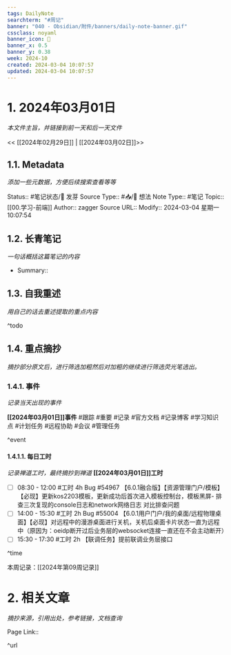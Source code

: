 ```yaml
---
tags: DailyNote
searchterm: "#周记"
banner: "040 - Obsidian/附件/banners/daily-note-banner.gif"
cssclass: noyaml
banner_icon: 💌
banner_x: 0.5
banner_y: 0.38
week: 2024-10
created: 2024-03-04 10:07:57
updated: 2024-03-04 10:07:57
---
```


# 1. 2024年03月01日

_本文件主旨，并链接到前一天和后一天文件_

<< [[2024年02月29日]] | [[2024年03月02日]]>>

## 1.1. Metadata

_添加一些元数据，方便后续搜索查看等等_

Status:: #笔记状态/🌱 发芽
Source Type:: #📥/💭 想法 
Note Type:: #笔记
Topic:: [[00.学习-前端]]
Author:: zagger
Source URL::
Modify:: 2024-03-04 星期一 10:07:54

## 1.2. 长青笔记

_一句话概括这篇笔记的内容_

- Summary::

## 1.3. 自我重述

_用自己的话去重述提取的重点内容_

^todo

## 1.4. 重点摘抄

_摘抄部分原文后，进行筛选加粗然后对加粗的继续进行筛选荧光笔选出。_

### 1.4.1. 事件

_记录当天出现的事件_

**[[2024年03月01日]]事件** 
#跟踪 #重要 #记录 #官方文档 #记录博客 #学习知识点 #计划任务 #远程协助 #会议 #管理任务

^event

#### 1.4.1.1. 每日工时

_记录禅道工时，最终摘抄到禅道_
**[[2024年03月01日]]工时**
- [ ] 08:30 - 12:00 #工时  4h Bug #54967 【6.0.1融合版】【资源管理门户/模板】【必现】更新kos2203模板，更新成功后首次进入模板控制台，模板黑屏-	排查三次复现的console日志和network网络日志 对比排查问题
- [ ] 14:00 - 15:30 #工时  2h 	Bug #55004 【6.0.1用户门户/我的桌面/远程物理桌面】【必现】对远程中的漫游桌面进行关机，关机后桌面卡片状态一直为远程中（原因为：oeidp断开过后业务层的websocket连接一直还在不会主动断开）
- [ ] 15:30 - 17:30 #工时  2h 【联调任务】提前联调业务层接口

^time

本周记录：[[2024年第09周记录]]

# 2. 相关文章

_摘抄来源，引用出处，参考链接，文档查询_

Page Link::

^url
